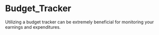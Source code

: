 # Budget_Tracker
Utilizing a budget tracker can be extremely beneficial for monitoring your earnings and expenditures.
